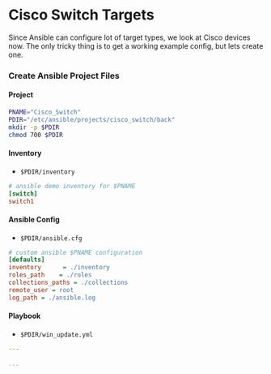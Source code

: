 
# Cisco Switch Targets
Since Ansible can configure lot of target types, we look at Cisco devices now.
The only tricky thing is to get a working example config, but lets create one.

### Create Ansible Project Files

#### Project
```bash
PNAME="Cisco_Switch"
PDIR="/etc/ansible/projects/cisco_switch/back"
mkdir -p $PDIR
chmod 700 $PDIR
```
#### Inventory
* <code>$PDIR/inventory</code>
```ini
# ansible demo inventory for $PNAME
[switch]
switch1
```
#### Ansible Config
* <code>$PDIR/ansible.cfg</code>
```ini
# custom ansible $PNAME configuration
[defaults]
inventory      = ./inventory
roles_path    = ./roles
collections_paths = ./collections
remote_user = root
log_path = ./ansible.log
```
#### Playbook
* <code>$PDIR/win_update.yml</code>
```yaml
---

...
```
<!--stackedit_data:
eyJoaXN0b3J5IjpbMjA3NDE2NjAxM119
-->